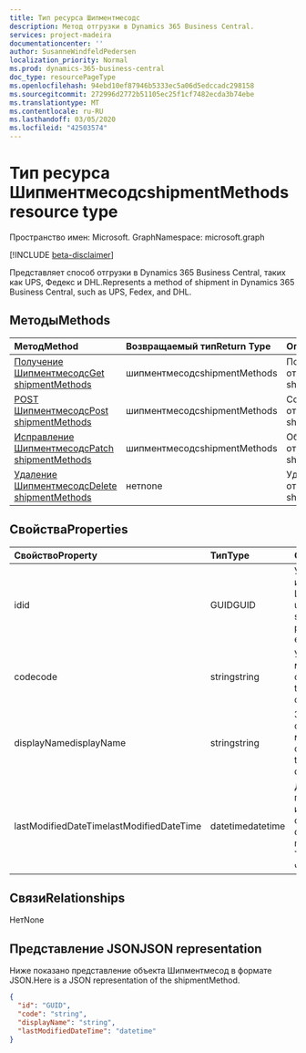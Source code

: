 ```yaml
---
title: Тип ресурса Шипментмесодс
description: Метод отгрузки в Dynamics 365 Business Central.
services: project-madeira
documentationcenter: ''
author: SusanneWindfeldPedersen
localization_priority: Normal
ms.prod: dynamics-365-business-central
doc_type: resourcePageType
ms.openlocfilehash: 94ebd10ef87946b5333ec5a06d5edccadc298158
ms.sourcegitcommit: 272996d2772b51105ec25f1cf7482ecda3b74ebe
ms.translationtype: MT
ms.contentlocale: ru-RU
ms.lasthandoff: 03/05/2020
ms.locfileid: "42503574"
---
```

# <a name="shipmentmethods-resource-type"></a><span data-ttu-id="cab90-103">Тип ресурса Шипментмесодс</span><span class="sxs-lookup"><span data-stu-id="cab90-103">shipmentMethods resource type</span></span>

<span data-ttu-id="cab90-104">Пространство имен: Microsoft. Graph</span><span class="sxs-lookup"><span data-stu-id="cab90-104">Namespace: microsoft.graph</span></span>

[!INCLUDE [beta-disclaimer](../../includes/beta-disclaimer.md)]

<span data-ttu-id="cab90-105">Представляет способ отгрузки в Dynamics 365 Business Central, таких как UPS, Федекс и DHL.</span><span class="sxs-lookup"><span data-stu-id="cab90-105">Represents a method of shipment in Dynamics 365 Business Central, such as UPS, Fedex, and DHL.</span></span>

## <a name="methods"></a><span data-ttu-id="cab90-106">Методы</span><span class="sxs-lookup"><span data-stu-id="cab90-106">Methods</span></span>

| <span data-ttu-id="cab90-107">Метод</span><span class="sxs-lookup"><span data-stu-id="cab90-107">Method</span></span>       | <span data-ttu-id="cab90-108">Возвращаемый тип</span><span class="sxs-lookup"><span data-stu-id="cab90-108">Return Type</span></span>  |<span data-ttu-id="cab90-109">Описание</span><span class="sxs-lookup"><span data-stu-id="cab90-109">Description</span></span>|
|:---------------|:--------|:----------|
|[<span data-ttu-id="cab90-110">Получение Шипментмесодс</span><span class="sxs-lookup"><span data-stu-id="cab90-110">Get shipmentMethods</span></span>](../api/dynamics-shipmentmethods-get.md)|<span data-ttu-id="cab90-111">шипментмесодс</span><span class="sxs-lookup"><span data-stu-id="cab90-111">shipmentMethods</span></span>|<span data-ttu-id="cab90-112">Получает метод отгрузки.</span><span class="sxs-lookup"><span data-stu-id="cab90-112">Gets a shipment method.</span></span>|
|[<span data-ttu-id="cab90-113">POST Шипментмесодс</span><span class="sxs-lookup"><span data-stu-id="cab90-113">Post shipmentMethods</span></span>](../api/dynamics-create-shipmentmethods.md)|<span data-ttu-id="cab90-114">шипментмесодс</span><span class="sxs-lookup"><span data-stu-id="cab90-114">shipmentMethods</span></span>|<span data-ttu-id="cab90-115">Создает метод отгрузки.</span><span class="sxs-lookup"><span data-stu-id="cab90-115">Creates a shipment method.</span></span>|
|[<span data-ttu-id="cab90-116">Исправление Шипментмесодс</span><span class="sxs-lookup"><span data-stu-id="cab90-116">Patch shipmentMethods</span></span>](../api/dynamics-shipmentmethods-update.md)|<span data-ttu-id="cab90-117">шипментмесодс</span><span class="sxs-lookup"><span data-stu-id="cab90-117">shipmentMethods</span></span>|<span data-ttu-id="cab90-118">Обновляет метод отгрузки.</span><span class="sxs-lookup"><span data-stu-id="cab90-118">Updates a shipment method.</span></span>|
|[<span data-ttu-id="cab90-119">Удаление Шипментмесодс</span><span class="sxs-lookup"><span data-stu-id="cab90-119">Delete shipmentMethods</span></span>](../api/dynamics-shipmentmethods-delete.md)|<span data-ttu-id="cab90-120">нет</span><span class="sxs-lookup"><span data-stu-id="cab90-120">none</span></span>|<span data-ttu-id="cab90-121">Удаляет метод отгрузки.</span><span class="sxs-lookup"><span data-stu-id="cab90-121">Deletes a shipment method.</span></span>|

## <a name="properties"></a><span data-ttu-id="cab90-122">Свойства</span><span class="sxs-lookup"><span data-stu-id="cab90-122">Properties</span></span>
| <span data-ttu-id="cab90-123">Свойство</span><span class="sxs-lookup"><span data-stu-id="cab90-123">Property</span></span>     | <span data-ttu-id="cab90-124">Тип</span><span class="sxs-lookup"><span data-stu-id="cab90-124">Type</span></span>   |<span data-ttu-id="cab90-125">Описание</span><span class="sxs-lookup"><span data-stu-id="cab90-125">Description</span></span>|
|:---------------|:--------|:----------|
|<span data-ttu-id="cab90-126">id</span><span class="sxs-lookup"><span data-stu-id="cab90-126">id</span></span>|<span data-ttu-id="cab90-127">GUID</span><span class="sxs-lookup"><span data-stu-id="cab90-127">GUID</span></span>|<span data-ttu-id="cab90-128">Уникальный идентификатор Шипментмесод.</span><span class="sxs-lookup"><span data-stu-id="cab90-128">The unique ID of the shipmentMethod.</span></span> <span data-ttu-id="cab90-129">Не редактируемые.</span><span class="sxs-lookup"><span data-stu-id="cab90-129">Non-editable.</span></span>|
|<span data-ttu-id="cab90-130">code</span><span class="sxs-lookup"><span data-stu-id="cab90-130">code</span></span>|<span data-ttu-id="cab90-131">string</span><span class="sxs-lookup"><span data-stu-id="cab90-131">string</span></span>|<span data-ttu-id="cab90-132">Указывает код метода отгрузки.</span><span class="sxs-lookup"><span data-stu-id="cab90-132">Specifies the shipment method code.</span></span>|
|<span data-ttu-id="cab90-133">displayName</span><span class="sxs-lookup"><span data-stu-id="cab90-133">displayName</span></span>|<span data-ttu-id="cab90-134">string</span><span class="sxs-lookup"><span data-stu-id="cab90-134">string</span></span>|<span data-ttu-id="cab90-135">Задает отображаемое имя метода отгрузки.</span><span class="sxs-lookup"><span data-stu-id="cab90-135">Specifies the shipment method display name.</span></span>|
|<span data-ttu-id="cab90-136">lastModifiedDateTime</span><span class="sxs-lookup"><span data-stu-id="cab90-136">lastModifiedDateTime</span></span>|<span data-ttu-id="cab90-137">datetime</span><span class="sxs-lookup"><span data-stu-id="cab90-137">datetime</span></span>|<span data-ttu-id="cab90-138">Дата и время последнего изменения метода отгрузки.</span><span class="sxs-lookup"><span data-stu-id="cab90-138">The last datetime the shipment method was modified.</span></span> <span data-ttu-id="cab90-139">Только для чтения.</span><span class="sxs-lookup"><span data-stu-id="cab90-139">Read-Only.</span></span>|  


## <a name="relationships"></a><span data-ttu-id="cab90-140">Связи</span><span class="sxs-lookup"><span data-stu-id="cab90-140">Relationships</span></span>
<span data-ttu-id="cab90-141">Нет</span><span class="sxs-lookup"><span data-stu-id="cab90-141">None</span></span>

## <a name="json-representation"></a><span data-ttu-id="cab90-142">Представление JSON</span><span class="sxs-lookup"><span data-stu-id="cab90-142">JSON representation</span></span>

<span data-ttu-id="cab90-143">Ниже показано представление объекта Шипментмесод в формате JSON.</span><span class="sxs-lookup"><span data-stu-id="cab90-143">Here is a JSON representation of the shipmentMethod.</span></span>

```json
{
  "id": "GUID",
  "code": "string",
  "displayName": "string",
  "lastModifiedDateTime": "datetime"
}

```


